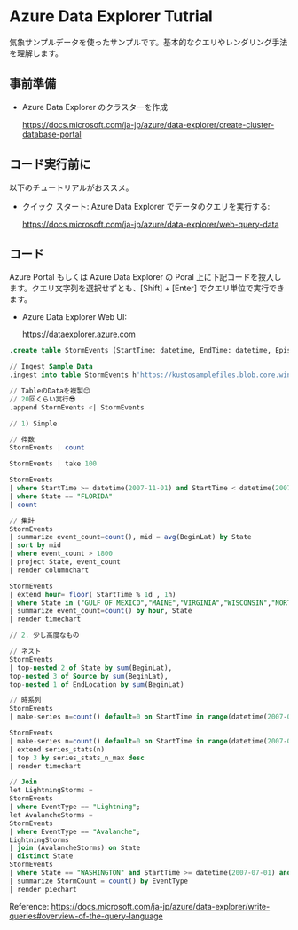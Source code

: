﻿# Azure Data Explorer Tutrial

気象サンプルデータを使ったサンプルです。基本的なクエリやレンダリング手法を理解します。

## 事前準備

- Azure Data Explorer のクラスターを作成

  https://docs.microsoft.com/ja-jp/azure/data-explorer/create-cluster-database-portal

## コード実行前に

以下のチュートリアルがおススメ。

  - クイック スタート: Azure Data Explorer でデータのクエリを実行する:
  
    https://docs.microsoft.com/ja-jp/azure/data-explorer/web-query-data


## コード
Azure Portal もしくは Azure Data Explorer の Poral 上に下記コードを投入します。クエリ文字列を選択せずとも、[Shift] + [Enter] でクエリ単位で実行できます。


  - Azure Data Explorer Web UI: 

    https://dataexplorer.azure.com

```sql
.create table StormEvents (StartTime: datetime, EndTime: datetime, EpisodeId: int, EventId: int, State: string, EventType: string, InjuriesDirect: int, InjuriesIndirect: int, DeathsDirect: int, DeathsIndirect: int, DamageProperty: int, DamageCrops: int, Source: string, BeginLocation: string, EndLocation: string, BeginLat: real, BeginLon: real, EndLat: real, EndLon: real, EpisodeNarrative: string, EventNarrative: string, StormSummary: dynamic)

// Ingest Sample Data
.ingest into table StormEvents h'https://kustosamplefiles.blob.core.windows.net/samplefiles/StormEvents.csv?st=2018-08-31T22%3A02%3A25Z&se=2020-09-01T22%3A02%3A00Z&sp=r&sv=2018-03-28&sr=b&sig=LQIbomcKI8Ooz425hWtjeq6d61uEaq21UVX7YrM61N4%3D' with (ignoreFirstRecord=true)

// TableのDataを複製😊
// 20回くらい実行😎
.append StormEvents <| StormEvents

// 1) Simple

// 件数
StormEvents | count

StormEvents | take 100

StormEvents
| where StartTime >= datetime(2007-11-01) and StartTime < datetime(2007-12-01)
| where State == "FLORIDA"  
| count

// 集計
StormEvents
| summarize event_count=count(), mid = avg(BeginLat) by State
| sort by mid
| where event_count > 1800
| project State, event_count
| render columnchart

StormEvents
| extend hour= floor( StartTime % 1d , 1h)
| where State in ("GULF OF MEXICO","MAINE","VIRGINIA","WISCONSIN","NORTH DAKOTA","NEW JERSEY","OREGON")
| summarize event_count=count() by hour, State
| render timechart

// 2. 少し高度なもの

// ネスト
StormEvents
| top-nested 2 of State by sum(BeginLat),
top-nested 3 of Source by sum(BeginLat),
top-nested 1 of EndLocation by sum(BeginLat)

// 時系列
StormEvents
| make-series n=count() default=0 on StartTime in range(datetime(2007-01-01), datetime(2007-03-31), 1d) by State

StormEvents
| make-series n=count() default=0 on StartTime in range(datetime(2007-01-01), datetime(2007-03-31), 1d) by State
| extend series_stats(n)
| top 3 by series_stats_n_max desc
| render timechart

// Join
let LightningStorms =
StormEvents
| where EventType == "Lightning";
let AvalancheStorms =
StormEvents
| where EventType == "Avalanche";
LightningStorms
| join (AvalancheStorms) on State
| distinct State
StormEvents
| where State == "WASHINGTON" and StartTime >= datetime(2007-07-01) and StartTime <= datetime(2007-07-31)
| summarize StormCount = count() by EventType
| render piechart

```

Reference:
https://docs.microsoft.com/ja-jp/azure/data-explorer/write-queries#overview-of-the-query-language
